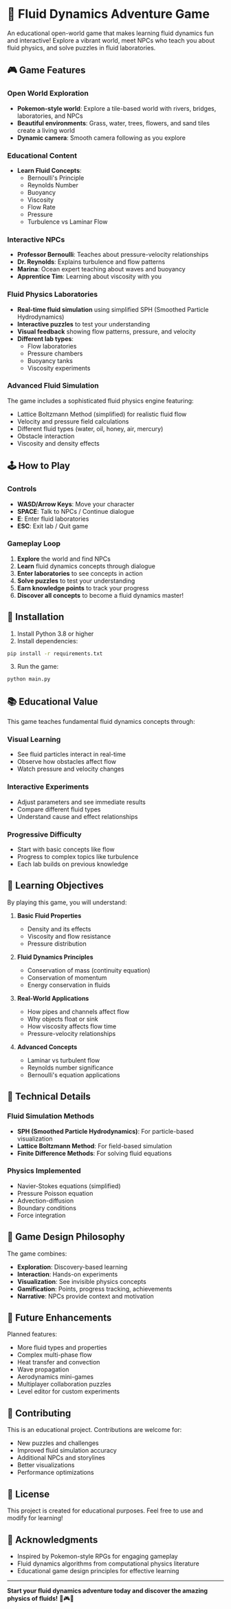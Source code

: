 # 🌊 Fluid Dynamics Adventure Game

An educational open-world game that makes learning fluid dynamics fun and interactive! Explore a vibrant world, meet NPCs who teach you about fluid physics, and solve puzzles in fluid laboratories.

## 🎮 Game Features

### Open World Exploration
- **Pokemon-style world**: Explore a tile-based world with rivers, bridges, laboratories, and NPCs
- **Beautiful environments**: Grass, water, trees, flowers, and sand tiles create a living world
- **Dynamic camera**: Smooth camera following as you explore

### Educational Content
- **Learn Fluid Concepts**:
  - Bernoulli's Principle
  - Reynolds Number
  - Buoyancy
  - Viscosity
  - Flow Rate
  - Pressure
  - Turbulence vs Laminar Flow

### Interactive NPCs
- **Professor Bernoulli**: Teaches about pressure-velocity relationships
- **Dr. Reynolds**: Explains turbulence and flow patterns
- **Marina**: Ocean expert teaching about waves and buoyancy
- **Apprentice Tim**: Learning about viscosity with you

### Fluid Physics Laboratories
- **Real-time fluid simulation** using simplified SPH (Smoothed Particle Hydrodynamics)
- **Interactive puzzles** to test your understanding
- **Visual feedback** showing flow patterns, pressure, and velocity
- **Different lab types**:
  - Flow laboratories
  - Pressure chambers
  - Buoyancy tanks
  - Viscosity experiments

### Advanced Fluid Simulation
The game includes a sophisticated fluid physics engine featuring:
- Lattice Boltzmann Method (simplified) for realistic fluid flow
- Velocity and pressure field calculations
- Different fluid types (water, oil, honey, air, mercury)
- Obstacle interaction
- Viscosity and density effects

## 🕹️ How to Play

### Controls
- **WASD/Arrow Keys**: Move your character
- **SPACE**: Talk to NPCs / Continue dialogue
- **E**: Enter fluid laboratories
- **ESC**: Exit lab / Quit game

### Gameplay Loop
1. **Explore** the world and find NPCs
2. **Learn** fluid dynamics concepts through dialogue
3. **Enter laboratories** to see concepts in action
4. **Solve puzzles** to test your understanding
5. **Earn knowledge points** to track your progress
6. **Discover all concepts** to become a fluid dynamics master!

## 🚀 Installation

1. Install Python 3.8 or higher
2. Install dependencies:
```bash
pip install -r requirements.txt
```

3. Run the game:
```bash
python main.py
```

## 📚 Educational Value

This game teaches fundamental fluid dynamics concepts through:

### Visual Learning
- See fluid particles interact in real-time
- Observe how obstacles affect flow
- Watch pressure and velocity changes

### Interactive Experiments
- Adjust parameters and see immediate results
- Compare different fluid types
- Understand cause and effect relationships

### Progressive Difficulty
- Start with basic concepts like flow
- Progress to complex topics like turbulence
- Each lab builds on previous knowledge

## 🎯 Learning Objectives

By playing this game, you will understand:

1. **Basic Fluid Properties**
   - Density and its effects
   - Viscosity and flow resistance
   - Pressure distribution

2. **Fluid Dynamics Principles**
   - Conservation of mass (continuity equation)
   - Conservation of momentum
   - Energy conservation in fluids

3. **Real-World Applications**
   - How pipes and channels affect flow
   - Why objects float or sink
   - How viscosity affects flow time
   - Pressure-velocity relationships

4. **Advanced Concepts**
   - Laminar vs turbulent flow
   - Reynolds number significance
   - Bernoulli's equation applications

## 🔬 Technical Details

### Fluid Simulation Methods
- **SPH (Smoothed Particle Hydrodynamics)**: For particle-based visualization
- **Lattice Boltzmann Method**: For field-based simulation
- **Finite Difference Methods**: For solving fluid equations

### Physics Implemented
- Navier-Stokes equations (simplified)
- Pressure Poisson equation
- Advection-diffusion
- Boundary conditions
- Force integration

## 🎨 Game Design Philosophy

The game combines:
- **Exploration**: Discovery-based learning
- **Interaction**: Hands-on experiments
- **Visualization**: See invisible physics concepts
- **Gamification**: Points, progress tracking, achievements
- **Narrative**: NPCs provide context and motivation

## 🔄 Future Enhancements

Planned features:
- More fluid types and properties
- Complex multi-phase flow
- Heat transfer and convection
- Wave propagation
- Aerodynamics mini-games
- Multiplayer collaboration puzzles
- Level editor for custom experiments

## 🤝 Contributing

This is an educational project. Contributions are welcome for:
- New puzzles and challenges
- Improved fluid simulation accuracy
- Additional NPCs and storylines
- Better visualizations
- Performance optimizations

## 📝 License

This project is created for educational purposes. Feel free to use and modify for learning!

## 🙏 Acknowledgments

- Inspired by Pokemon-style RPGs for engaging gameplay
- Fluid dynamics algorithms from computational physics literature
- Educational game design principles for effective learning

---

**Start your fluid dynamics adventure today and discover the amazing physics of fluids!** 🌊🎮🔬